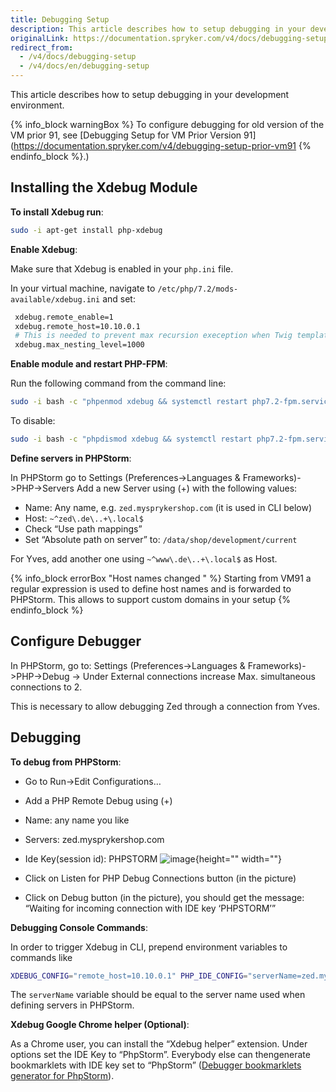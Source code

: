 ```yaml
---
title: Debugging Setup
description: This article describes how to setup debugging in your development environment.
originalLink: https://documentation.spryker.com/v4/docs/debugging-setup
redirect_from:
  - /v4/docs/debugging-setup
  - /v4/docs/en/debugging-setup
---
```


This article describes how to setup debugging in your development environment.

{% info_block warningBox %}
To configure debugging for old version of the VM prior 91, see [Debugging Setup for VM Prior Version 91](https://documentation.spryker.com/v4/debugging-setup-prior-vm91
{% endinfo_block %}.)

## Installing the Xdebug Module

**To install Xdebug run**:

```bash
sudo -i apt-get install php-xdebug
```

**Enable Xdebug**:

Make sure that Xdebug is enabled in your `php.ini` file.

In your virtual machine, navigate to `/etc/php/7.2/mods-available/xdebug.ini` and set:

```bash
 xdebug.remote_enable=1
 xdebug.remote_host=10.10.0.1
 # This is needed to prevent max recursion exeception when Twig templates are very complicated
 xdebug.max_nesting_level=1000
```

**Enable module and restart PHP-FPM**:

Run the following command from the command line:

```bash
sudo -i bash -c "phpenmod xdebug && systemctl restart php7.2-fpm.service"
```

To disable:

```bash
sudo -i bash -c "phpdismod xdebug && systemctl restart php7.2-fpm.service"
```

**Define servers in PHPStorm**:

In PHPStorm go to Settings (Preferences->Languages & Frameworks)->PHP->Servers Add a new Server using (+) with the following values:

* Name: Any name, e.g. `zed.mysprykershop.com` (it is used in CLI below)
* Host: `~^zed\.de\..+\.local$`
* Check “Use path mappings”
* Set “Absolute path on server” to: `/data/shop/development/current`

For Yves, add another one using `~^www\.de\..+\.local$` as Host.

{% info_block errorBox "Host names changed " %}
Starting from VM91 a regular expression is used to define host names and is forwarded to PHPStorm. This allows to support custom domains in your setup
{% endinfo_block %}

## Configure Debugger

In PHPStorm, go to: Settings (Preferences->Languages & Frameworks)->PHP->Debug -> Under External connections increase Max. simultaneous connections to 2.

This is necessary to allow debugging Zed through a connection from Yves.

## Debugging

**To debug from PHPStorm**:

* Go to Run->Edit Configurations…
* Add a PHP Remote Debug using (+)
* Name: any name you like
* Servers: zed.mysprykershop.com
* Ide Key(session id): PHPSTORM
![image](https://spryker.s3.eu-central-1.amazonaws.com/docs/Developer+Guide/Installation/Debugging/debugging-php-storm.png){height="" width=""}

* Click on Listen for PHP Debug Connections button (in the picture)
* Click on Debug button (in the picture), you should get the message: “Waiting for incoming connection with IDE key ‘PHPSTORM’”

**Debugging Console Commands**:

In order to trigger Xdebug in CLI, prepend environment variables to commands like

```bash
XDEBUG_CONFIG="remote_host=10.10.0.1" PHP_IDE_CONFIG="serverName=zed.mysprykershop.com" vendor/bin/console <command>
```

The `serverName` variable should be equal to the server name used when defining servers in PHPStorm.

**Xdebug Google Chrome helper (Optional)**:

As a Chrome user, you can install the “Xdebug helper” extension. Under options set the IDE Key to “PhpStorm”. Everybody else can thengenerate bookmarklets with IDE key set to “PhpStorm” ([Debugger bookmarklets generator for PhpStorm](http://www.jetbrains.com/phpstorm/marklets/)).

